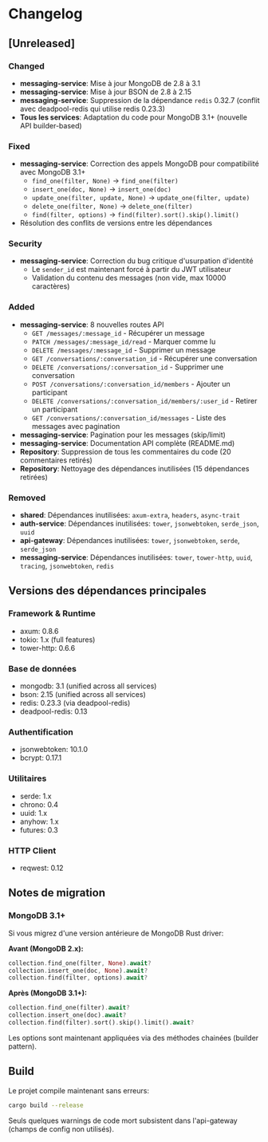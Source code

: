 # Changelog

## [Unreleased]

### Changed
- **messaging-service**: Mise à jour MongoDB de 2.8 à 3.1
- **messaging-service**: Mise à jour BSON de 2.8 à 2.15
- **messaging-service**: Suppression de la dépendance `redis` 0.32.7 (conflit avec deadpool-redis qui utilise redis 0.23.3)
- **Tous les services**: Adaptation du code pour MongoDB 3.1+ (nouvelle API builder-based)

### Fixed
- **messaging-service**: Correction des appels MongoDB pour compatibilité avec MongoDB 3.1+
  - `find_one(filter, None)` → `find_one(filter)`
  - `insert_one(doc, None)` → `insert_one(doc)`
  - `update_one(filter, update, None)` → `update_one(filter, update)`
  - `delete_one(filter, None)` → `delete_one(filter)`
  - `find(filter, options)` → `find(filter).sort().skip().limit()`
- Résolution des conflits de versions entre les dépendances

### Security
- **messaging-service**: Correction du bug critique d'usurpation d'identité
  - Le `sender_id` est maintenant forcé à partir du JWT utilisateur
  - Validation du contenu des messages (non vide, max 10000 caractères)

### Added
- **messaging-service**: 8 nouvelles routes API
  - `GET /messages/:message_id` - Récupérer un message
  - `PATCH /messages/:message_id/read` - Marquer comme lu
  - `DELETE /messages/:message_id` - Supprimer un message
  - `GET /conversations/:conversation_id` - Récupérer une conversation
  - `DELETE /conversations/:conversation_id` - Supprimer une conversation
  - `POST /conversations/:conversation_id/members` - Ajouter un participant
  - `DELETE /conversations/:conversation_id/members/:user_id` - Retirer un participant
  - `GET /conversations/:conversation_id/messages` - Liste des messages avec pagination
- **messaging-service**: Pagination pour les messages (skip/limit)
- **messaging-service**: Documentation API complète (README.md)
- **Repository**: Suppression de tous les commentaires du code (20 commentaires retirés)
- **Repository**: Nettoyage des dépendances inutilisées (15 dépendances retirées)

### Removed
- **shared**: Dépendances inutilisées: `axum-extra`, `headers`, `async-trait`
- **auth-service**: Dépendances inutilisées: `tower`, `jsonwebtoken`, `serde_json`, `uuid`
- **api-gateway**: Dépendances inutilisées: `tower`, `jsonwebtoken`, `serde`, `serde_json`
- **messaging-service**: Dépendances inutilisées: `tower`, `tower-http`, `uuid`, `tracing`, `jsonwebtoken`, `redis`

## Versions des dépendances principales

### Framework & Runtime
- axum: 0.8.6
- tokio: 1.x (full features)
- tower-http: 0.6.6

### Base de données
- mongodb: 3.1 (unified across all services)
- bson: 2.15 (unified across all services)
- redis: 0.23.3 (via deadpool-redis)
- deadpool-redis: 0.13

### Authentification
- jsonwebtoken: 10.1.0
- bcrypt: 0.17.1

### Utilitaires
- serde: 1.x
- chrono: 0.4
- uuid: 1.x
- anyhow: 1.x
- futures: 0.3

### HTTP Client
- reqwest: 0.12

## Notes de migration

### MongoDB 3.1+
Si vous migrez d'une version antérieure de MongoDB Rust driver:

**Avant (MongoDB 2.x):**
```rust
collection.find_one(filter, None).await?
collection.insert_one(doc, None).await?
collection.find(filter, options).await?
```

**Après (MongoDB 3.1+):**
```rust
collection.find_one(filter).await?
collection.insert_one(doc).await?
collection.find(filter).sort().skip().limit().await?
```

Les options sont maintenant appliquées via des méthodes chainées (builder pattern).

## Build

Le projet compile maintenant sans erreurs:
```bash
cargo build --release
```

Seuls quelques warnings de code mort subsistent dans l'api-gateway (champs de config non utilisés).
